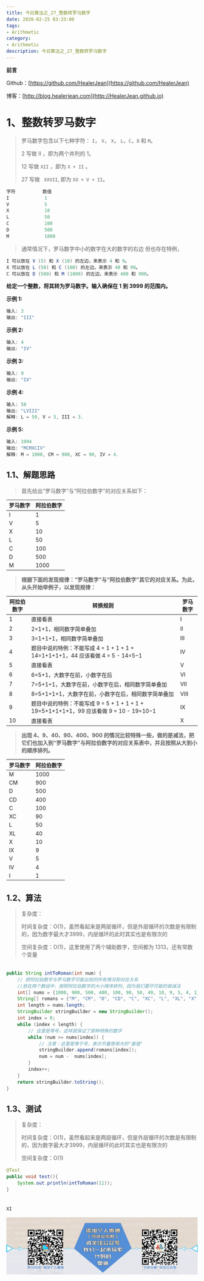 ```yaml
---
title: 今日算法之_27_整数转罗马数字
date: 2020-02-25 03:33:00
tags: 
- Arithmetic
category: 
- Arithmetic
description: 今日算法之_27_整数转罗马数字
---
```


**前言**     

 Github：[https://github.com/HealerJean](https://github.com/HealerJean)         

 博客：[http://blog.healerjean.com](http://HealerJean.github.io)          



# 1、整数转罗马数字
> 罗马数字包含以下七种字符： `I`， `V`， `X`， `L`，`C`，`D` 和 `M`。     
>
>  2 写做 II ，即为两个并列的 1。     
>
> 12 写做 `XII` ，即为 `X + II` 。    
>
>  27 写做 ` XXVII`, 即为 `XX + V + II`。    

```java
字符          数值
I             1
V             5
X             10
L             50
C             100
D             500
M             1000
```



> 通常情况下，罗马数字中小的数字在大的数字的右边      但也存在特例，   

```java
I 可以放在 V (5) 和 X (10) 的左边，来表示 4 和 9。
X 可以放在 L (50) 和 C (100) 的左边，来表示 40 和 90。 
C 可以放在 D (500) 和 M (1000) 的左边，来表示 400 和 900。
```



**给定一个整数，将其转为罗马数字。输入确保在 1 到 3999 的范围内。**    

**示例 1:**

```java
输入: 3
输出: "III"
```

**示例 2:**

```java
输入: 4
输出: "IV"
```

**示例 3:**

```java
输入: 9
输出: "IX"
```

**示例 4:**

```java
输入: 58
输出: "LVIII"
解释: L = 50, V = 5, III = 3.
```

**示例 5:**

```java
输入: 1994
输出: "MCMXCIV"
解释: M = 1000, CM = 900, XC = 90, IV = 4.
```



## 1.1、解题思路 

> 首先给出“罗马数字”与“阿拉伯数字”的对应关系如下：

| 罗马数字 | 阿拉伯数字 |
| -------- | ---------- |
| I        | 1          |
| V        | 5          |
| X        | 10         |
| L        | 50         |
| C        | 100        |
| D        | 500        |
| M        | 1000       |



> **根据下面的发现规律：“罗马数字”与“阿拉伯数字”其它的对应关系。为此，从头开始举例子，以发现规律：**    

| **阿拉伯数字** | 转换规则                                                     | 罗马数字 |
| -------------- | ------------------------------------------------------------ | -------- |
| 1              | 直接看表                                                     | I        |
| 2              | 2=1+1，相同数字简单叠加                                      | II       |
| 3              | 3=1+1+1，相同数字简单叠加                                    | III      |
| 4              | 题目中说的特例：不能写成 4 = 1 + 1 + 1 + 14=1+1+1+1，44 应该看做 4 = 5 - 14=5−1 | IV       |
| 5              | 直接看表                                                     | V        |
| 6              | 6=5+1，大数字在前，小数字在后                                | VI       |
| 7              | 7=5+1+1，大数字在前，小数字在后，相同数字简单叠加            | VII      |
| 8              | 8=5+1+1+1，大数字在前，小数字在后，相同数字简单叠加          | VIII     |
| 9              | 题目中说的特例：不能写成 9 = 5 + 1 + 1 + 1 + 19=5+1+1+1+1，99 应该看做 9 = 10 - 19=10−1 | IX       |
| 10             | 直接看表                                                     | X        |




> **出现 4、9、40、90、400、900 的情况比较特殊一些，做的是减法，把它们也加入到“罗马数字”与阿拉伯数字的对应关系表中，并且按照从大到小的顺序排列。**



| 罗马数字 | 阿拉伯数字 |
| -------- | ---------- |
| M        | 1000       |
| CM       | 900        |
| D        | 500        |
| CD       | 400        |
| C        | 100        |
| XC       | 90         |
| L        | 50         |
| XL       | 40         |
| X        | 10         |
| IX       | 9          |
| V        | 5          |
| IV       | 4          |
| I        | 1          |



## 1.2、算法  

> 复杂度：     
>
> 时间复杂度：O(1)，虽然看起来是两层循环，但是外层循环的次数是有限制的，因为数字最大才3999，内层循环的此时其实也是有限次的     
>
> 空间复杂度：O(1)，这里使用了两个辅助数字，空间都为 1313，还有常数个变量  



```java

public String intToRoman(int num) {
    // 把阿拉伯数字与罗马数字可能出现的所有情况和对应关系
    //放在两个数组中，按照阿拉伯数字的大小降序排列，因为我们要尽可能的做减法
    int[] nums = {1000, 900, 500, 400, 100, 90, 50, 40, 10, 9, 5, 4, 1};
    String[] romans = {"M", "CM", "D", "CD", "C", "XC", "L", "XL", "X", "IX", "V", "IV", "I"};
    int length = nums.length;
    StringBuilder stringBuilder = new StringBuilder();
    int index = 0;
    while (index < length) {
        // 这里是等号，这样就保证了那种特殊的数字
        while (num >= nums[index]) {
            // 注意：这里是等于号，表示尽量使用大的"面值"
            stringBuilder.append(romans[index]);
            num = num -  nums[index];
        }
        index++;
    }
    return stringBuilder.toString();
}
```



## 1.3、测试   

> 复杂度：   
>
> 时间复杂度：O(1)，虽然看起来是两层循环，但是外层循环的次数是有限制的，因为数字最大才3999，内层循环的此时其实也是有限次的      
>
> 空间复杂度：O(1)

```java
@Test
public void test(){
    System.out.println(intToRoman(11));
}


XI
```





![ContactAuthor](https://raw.githubusercontent.com/HealerJean/HealerJean.github.io/master/assets/img/artical_bottom.jpg)



<link rel="stylesheet" href="https://unpkg.com/gitalk/dist/gitalk.css">

<script src="https://unpkg.com/gitalk@latest/dist/gitalk.min.js"></script> 
<div id="gitalk-container"></div>    
 <script type="text/javascript">
    var gitalk = new Gitalk({
		clientID: `1d164cd85549874d0e3a`,
		clientSecret: `527c3d223d1e6608953e835b547061037d140355`,
		repo: `HealerJean.github.io`,
		owner: 'HealerJean',
		admin: ['HealerJean'],
		id: 'AAAAAAAAAAAAAAA',
    });
    gitalk.render('gitalk-container');
</script> 
